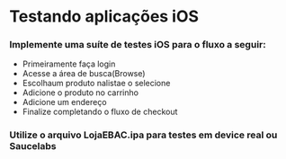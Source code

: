 # Testando aplicações iOS

### Implemente uma suíte de testes iOS para o fluxo a seguir:
- Primeiramente faça login
- Acesse a área de busca(Browse)
- Escolhaum produto nalistae o selecione
- Adicione o produto no carrinho
- Adicione um endereço
- Finalize completando o fluxo de checkout
  
### Utilize o arquivo LojaEBAC.ipa para testes em device real ou Saucelabs
